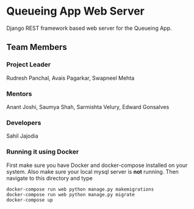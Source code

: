 # Queueing App Web Server
Django REST framework based web server for the Queueing App.

## Team Members
### Project Leader
Rudresh Panchal, Avais Pagarkar, Swapneel Mehta

### Mentors
Anant Joshi, Saumya Shah, Sarmishta Velury, Edward Gonsalves

### Developers
Sahil Jajodia


### Running it using Docker
First make sure you have Docker and docker-compose installed on your system.
Also make sure your local mysql server is **not** running.
Then navigate to this directory and type
```
docker-compose run web python manage.py makemigrations
docker-compose run web python manage.py migrate
docker-compose up
```
